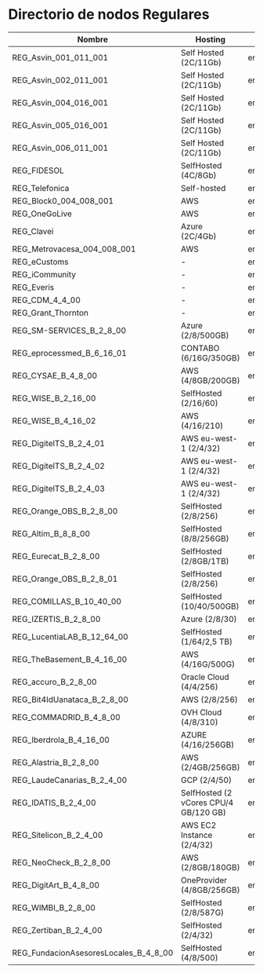 # Directorio de nodos Regulares

| Nombre                                | Hosting                               | Enode                                                                                                                                                          |
| ------------------------------------- | ------------------------------------- | -------------------------------------------------------------------------------------------------------------------------------------------------------------- |
| REG_Asvin_001_011_001                 | Self Hosted (2C/11Gb)                 | enode://65b567362f59c87a838b2ad35ffddf682fe9c2a7189a31f280bde0182d43a0f7c6e5cdf60c7824b43d4f9a2e4ecb0df10377f3356f7ddf67b3027cbab3219075@35.234.123.138:30303  |
| REG_Asvin_002_011_001                 | Self Hosted (2C/11Gb)                 | enode://bb21b4809bed352b257554256b46ad3b1e3a90b7babdaffab277002a876a642fb03f225096134a069c499b092ce6edb7206169541b8bdde1bfed6bb776b8334f@91.250.82.163:30303   |
| REG_Asvin_004_016_001                 | Self Hosted (2C/11Gb)                 | enode://84bd835d57c68f6e3654e649337205b251b630bae933c3544fa59848e59747f25dfaafea6ef9671e7c2394a93b73a41d07ceb1a4e3439eac9a42d34bbd2b9f63@34.107.93.74:30303    |
| REG_Asvin_005_016_001                 | Self Hosted (2C/11Gb)                 | enode://1e004b1fbd3252c248a6a24635941c23448e3fd347b87f373d6001feb0518dc0d5e129c6394f472ce70af5ff28b6f29b82cdfe6c96ae6c14cb4611e7d3701b8e@34.89.150.65:30303    |
| REG_Asvin_006_011_001                 | Self Hosted (2C/11Gb)                 | enode://32773c3170d42e1d54650c31cbf8537a74966d39e4f749d8a3d7330b6333e9bf65aad47d55c912e98e503b5d88e7ab3731ce6f399fb4d4242810e08514e10496@212.15.209.189:30303  |
| REG_FIDESOL                           | SelfHosted (4C/8Gb)                   | enode://a7cac18bc5684c6f512b2cea22fcc65118565cc081c5056a391f5a48ad6f573b47eccc23dabea2f70721fbc14b4bde97edf5f0aecdebd6146f1290e6981c0b3d@80.34.8.215:30303     |
| REG_Telefonica                        | Self-hosted                           | enode://10a2bf67089f38454301b9ba004ab78e660f7faf9811c66f98d536b851bee17cc5bd7aefd0438791e4875864d1b803b13b250c5589df21ad700a3929851a5245@81.46.210.187:30303   |
| REG_Block0_004_008_001                | AWS                                   | enode://2a2832441458c921a2ae27b3a001512f436254a6d743fc9e796e5acc44fa7583acec9ad061352b1305668c9357d35f53e1f1683ad974d36a3893e5e24551d6ff@3.66.175.69:30303     |
| REG_OneGoLive                         | AWS                                   | enode://9a1db09bc5f28019f3ab9be6d034a7324ea88ed050cc090839e3a14e5469edaffd2a5fc5ee30ca6a7706ea52387da397ee61f082514e8ffe2d1c57a0711cbef6@54.170.111.19:30303   |
| REG_Clavei                            | Azure (2C/4Gb)                        | enode://70f2ba4804ce2e6b68232f9c277c2abb8a373274ef055eae6175885ba7866802c664ae589c35c1ad1da005cf18122ad02bacce55bcb1561f70699759381e9c1d@137.117.170.193:30303 |
| REG_Metrovacesa_004_008_001           | AWS                                   | enode://c3da107188faa7940ada9833819d12520b4dd94cff0ca418d89e62fc90546ca7502452c7a127f657deacded2e9a67b95d18fad7a342c217ad9d5aad38f574712@18.168.169.239:30303  |
| REG_eCustoms                          | -                                     | enode://0eda29754e8dd32787c9693fced09da4437c4d2cf3b443bd8d68ae7723bc288e903b57ace3f8b900d7b761c1fbd82ff368815d1d7b43f0ecd53f3a3259ab60ea@34.79.79.148:30303    |
| REG_iCommunity                        | -                                     | enode://4dd807ae01f1cff9f82cb454fe0c0deaa60ad5a8241d2031361ede6b141b42c95048b2a3ba2772d1f2404e9cf0f7a8cb128646c810fe7747ca3df73f75f8a47d@15.236.219.22:30303   |
| REG_Everis                            | -                                     | enode://07b701e7ff40d00c1bfd456e9338545f47f42a67e98719515961437443fca46f00cc8416f440b33f4161f64aaccef8737aedd19541190f94220802ef89be9d8a@13.37.237.115:30303   |
| REG_CDM_4_4_00                        | -                                     | enode://f9bfd4f89f4969a3ad7fe7d7052e0135f2f80681af343ffc1a599a99c46a82b82536fa0e39c3e08eeae715f77dee88777eeae5b574ffd653c8fdfeb0f1238569@52.47.79.5:30303      |
| REG_Grant_Thornton                    | -                                     | enode://f884e0a806880d73a236871be233f8e009d83f2b71503baf68f9402423228f8c1f70b5eddb74545cde0969413857004d78100e0a5e3d80ff0996fd10c2014e70@52.48.241.156:30303   |
| REG_SM-SERVICES_B_2_8_00              | Azure (2/8/500GB)                     | enode://4bcf993268701384107fb2a1d71d1d7c23385cd1410f90cbf114d37717f934a27dd0cf6dc6e484378689bd763006ce941d7e845bae6ab9290c376fbbea4c55ca@20.126.112.52:30303   |
| REG_eprocessmed_B_6_16_01             | CONTABO (6/16G/350GB)                 | enode://84f964868779da65d02597ee67e1436086a7350ff6e5a86adf31f453abfb6c07941feb284ffaf9b1059041b4e5e325b08a0835e39dea87c7c762f9250e2bf65d@75.119.152.191:30303  |
| REG_CYSAE_B_4_8_00                    | AWS (4/8GB/200GB)                     | enode://c8258e828b16ce2127421b3d4c15b8b8777684f85e957f3d7256e1a06690f4858800021e17c8f04335384d419511d7f64dbc8828e5913d27a1c0dc3bc85236c2@54.216.118.18:30303   |
| REG_WISE_B_2_16_00                    | SelfHosted (2/16/60)                  | enode://281c9b608e30dd886694b1246bf27964f678c9d963ac77ce9d2ac005d37ae02f780650575424fa657088b8a84fd29e7daa394d5079b610362c77819b736ef132@178.32.176.177:30303  |
| REG_WISE_B_4_16_02                    | AWS (4/16/210)                        | enode://a390eefd3452772b953720380d02a92841b99990b6ca8ea646b41f072ee1c2e7b4a929f9a5f1252c6b48b61d88e1f54015d4b913f3c99647507b6c30f4dd7269@18.101.66.28:30303    |
| REG_DigitelTS_B_2_4_01                | AWS eu-west-1 (2/4/32)                | enode://01516f2ab141d93e406e58348001c0a1e466ac0696a9c31c3a286e3ec4ad2e6ae3b8279080da21cb4318c1bef8dd6b8c95ad4d1846897c1345d6aefc101358b6@52.19.141.129:30303   |
| REG_DigitelTS_B_2_4_02                | AWS eu-west-1 (2/4/32)                | enode://31c8f73a7967095da964f54b1c76e0b82c8cf75a556c1295b6e662b17abe05a8d945164e76f02ffbd5526360cb2a9d657ab5939c9e2cb58f6c559edfe6284cf7@63.33.103.195:30303   |
| REG_DigitelTS_B_2_4_03                | AWS eu-west-1 (2/4/32)                | enode://c1052e62e36e187098e20c62e618883cb2656df2b59c2f09a9fc61d4db89856ae103ab78e9e3d6d6c969cabcba82ef723374ee26d87570b461f9d20702033765@63.34.97.73:30303     |
| REG_Orange_OBS_B_2_8_00               | SelfHosted (2/8/256)                  | enode://70bad3ca9af339821e3f32a163342b37868fc527bf4cca0f4e108dc76e09b5934485cff71f4378d0e4126e5c167e4af47917457cffdfd27655662e81acfe78ad@90.84.168.240:30303   |
| REG_Altim_B_8_8_00                    | SelfHosted (8/8/256GB)                | enode://a002b90a49a2f9b06720315bc12e3edec2c4e80b05bb31c3232823afcde355d884ff6732f93fcf68132cf77b5a8fd28ce82a627f37d81a66386a4e5705e5cee7@45.95.197.71:30303    |
| REG_Eurecat_B_2_8_00                  | SelfHosted (2/8GB/1TB)                | enode://0e70c7d5ec382822ec35e742fb3800e7b91da938683a646f93a54d0bb5f3cbfd1a7907e26666f43c210b26bfe0f219bc880476a1fee08c3a8aaf7ef4f78f3146@212.170.14.86:30303   |
| REG_Orange_OBS_B_2_8_01               | SelfHosted (2/8/256)                  | enode://3f5d4d94118b720b782ba322dfc25c9b5530cd75e138d37a9d44cda97d04763f99a334429422b493f7d88afba1adf767d0334b1923fa750b8e79b79016030d80@90.84.193.22:30303    |
| REG_COMILLAS_B_10_40_00               | SelfHosted (10/40/500GB)              | enode://2f760d168872876a0cd000a8c0fe1f7ebbca0f51c89dd0d03535489f76c459cba37eb1425878ecf863150ece1ead2f2ed7d518f12b912959cc2af5a0e964a420@130.206.64.6:30303    |
| REG_IZERTIS_B_2_8_00                  | Azure (2/8/30)                        | enode://b81cc844152a21deda2613ac185fc1b8eae99576ff9098ce525debe5a7e9005895ce7d46c65b63bc79b7030ad50db90407d5016ea2f39b36f86d3760db2d30c0@46.137.29.114:30303   |
| REG_LucentiaLAB_B_12_64_00            | SelfHosted (1/64/2,5 TB)              | enode://f4f23cfa10e897f17bb02a41685e8e7bb2ccb1560e2694a633a1ab56e849a408ddbb62e396ac89873ef0c432565399fc584dacf4c75e412c95398dcc53d05642@83.56.10.69:30303     |
| REG_TheBasement_B_4_16_00             | AWS (4/16G/500G)                      | enode://63a118939d5de4941eefabe628fa7cf11f2a564e80db3a94d99053c34d9443544ac414216eab1968c8a917e2a6a6bbe63fe19dbd2c61dbcba95e47db5567784f@34.249.11.251:30303   |
| REG_accuro_B_2_8_00                   | Oracle Cloud (4/4/256)                | enode://5beac4e6c34f12b61b5f6c7b5c6fb407cfe857ed16b78cc75943c92a52d1a6b2c55df92acd0ff2ff0e8bd3a6ca4783e3782568846af18237ff831e2264b86ae7@143.47.49.0:30303     |
| REG_Bit4IdUanataca_B_2_8_00           | AWS (2/8/256)                         | enode://76fc36d6b629cacac4c5d92d949fa96ec11eec576e086797eafdacde255f91a15933d8998df9a6170d99e1b8cca38c24c3db529f1239c868a4603c2d1e0de2a8@52.208.201.169:30303  |
| REG_COMMADRID_B_4_8_00                | OVH Cloud (4/8/310)                   | enode://f53739a8726f77bc0dabb8809041e531db10affc376fff1e1040e14cf03189b305d518ee9fb1e1182d0429bdf561b5365fb7f927d866aa33c54e30152dcb1a58@51.195.216.215:30303  |
| REG_Iberdrola_B_4_16_00               | AZURE (4/16/256GB)                    | enode://f7bbd1f6c4de7c2b43c18049324b31d3ce11cbd4f158eb573328fcd2578e313ed0730863a76ba3cd044295e20ef7199775ae8b29901801f91a156a5ffed64e10@51.144.112.71:30303   |
| REG_Alastria_B_2_8_00                 | AWS (2/4GB/256GB)                     | enode://3dbd2a8d98f425efa2ce62b37329599eac62f0b166cf75d8007f510b04280b36a36735b7f3fa3e1326834b5b55a057fee4b7f480b034309b621d8766fa4256d6@3.251.45.181:30303    |
| REG_LaudeCanarias_B_2_4_00            | GCP (2/4/50)                          | enode://359132918ac4ccd259b1ee2b55a7155b541498f49659e4dc399eb1d5ace7221f127f086a0a1cd01705dce98a8dcd3b2f7ca20c892665c25ebd44070f2987c54e@35.205.74.157:30303   |
| REG_IDATIS_B_2_4_00                   | SelfHosted (2 vCores CPU/4 GB/120 GB) | enode://d2eec0b48a88f9bea2528c3a41043f1185b393dd761cdc5791d3316d321e53153487219cb20a13d9d736e9912602474c5c0a33b3142a76034b501c40c64f1d6c@212.227.37.78:30303   |
| REG_Sitelicon_B_2_4_00                | AWS EC2 Instance (2/4/32)             | enode://7b8eb0eaddc3ab8722487d904da95d18d9e1a80a3b4ae534f49e122229e4b383b18838ead42395200d98fb4789e414bd1da1a67bceafbaeee3794145c97ac583@18.101.11.155:30303   |
| REG_NeoCheck_B_2_8_00                 | AWS (2/8GB/180GB)                     | enode://02da55c920e7a2abf372e069813827b924ddaaed1d265ad74b22172e7f836662a368aadff50f387566770e4efd4ba79955ab7f09c4d2e91c6da5b822a9c376ab@34.252.12.139:30303   |
| REG_DigitArt_B_4_8_00                 | OneProvider (4/8GB/256GB)             | enode://805799ae6ec6b0f76d29a3f8f93e601e6ea1f78102f04c546ce443fd5933e4acd526f1767d571f8367df2145e04d82a9297c7027571fcf6c72f6f092a5ef2937@51.159.77.183:30303   |
| REG_WIMBI_B_2_8_00                    | SelfHosted (2/8/587G)                 | enode://979646d2c86551d51015b31134a4f1b44c43b1b9f5cfce9da105d013858ca430fa6d3e12abc661daf74b2819d1195d390ffdef09050482c66b062afedba200a3@212.8.103.143:30303   |
| REG_Zertiban_B_2_4_00                 | SelfHosted (2/4/32)                   | enode://2c4bd4a92f3059b3681e4323a465d7fc31b5119f1b413b9ad42e94608b18b9dd328f2a4581861d9af649678f0b954b56783300de0b183f8d9d9c55e8898712ae@35.205.106.151:30303  |
| REG_FundacionAsesoresLocales_B_4_8_00 | SelfHosted (4/8/500)                  | enode://b1983b5d4287b6aaa79dd706f49f73170453089a0e04a2ab374447eebc7f1a8fc267ef54fbff76d04d6d8daff2101fac9d25ade53335245014201f6b694061d9@195.77.33.226:30303   |
